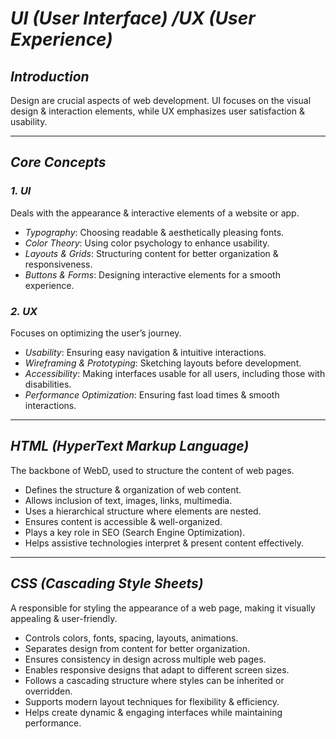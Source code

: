 # *UI (User Interface) /UX (User Experience)*

## *Introduction*
Design are crucial aspects of web development. UI focuses on the visual design & interaction elements, while UX emphasizes user satisfaction & usability. 

---

## *Core Concepts*
### *1. UI*
Deals with the appearance & interactive elements of a website or app.
- *Typography*: Choosing readable & aesthetically pleasing fonts.
- *Color Theory*: Using color psychology to enhance usability.
- *Layouts & Grids*: Structuring content for better organization & responsiveness.
- *Buttons & Forms*: Designing interactive elements for a smooth experience.

### *2. UX*
Focuses on optimizing the user’s journey.
- *Usability*: Ensuring easy navigation & intuitive interactions.
- *Wireframing & Prototyping*: Sketching layouts before development.
- *Accessibility*: Making interfaces usable for all users, including those with disabilities.
- *Performance Optimization*: Ensuring fast load times & smooth interactions.

---

## *HTML (HyperText Markup Language)*
The backbone of WebD, used to structure the content of web pages.

- Defines the structure & organization of web content.
- Allows inclusion of text, images, links, multimedia.
- Uses a hierarchical structure where elements are nested.
- Ensures content is accessible & well-organized.
- Plays a key role in SEO (Search Engine Optimization).
- Helps assistive technologies interpret & present content effectively.

---

## *CSS (Cascading Style Sheets)*
 A responsible for styling the appearance of a web page, making it visually appealing & user-friendly.

- Controls colors, fonts, spacing, layouts, animations.
- Separates design from content for better organization.
- Ensures consistency in design across multiple web pages.
- Enables responsive designs that adapt to different screen sizes.
- Follows a cascading structure where styles can be inherited or overridden.
- Supports modern layout techniques for flexibility & efficiency.
- Helps create dynamic & engaging interfaces while maintaining performance.
